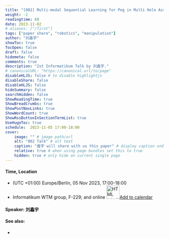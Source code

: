 ```yaml
---
title: "[002] Multi-modal Sequential Learning for Peg in Multi Hole Assembly"
weight: -2
readingtime: 60
date: 2023-11-02
# aliases: ["/first"]
tags: ["paper share", "robotics", "manipulation"]
author: "刘鑫宇"
showToc: true
TocOpen: false
draft: false
hidemeta: false
comments: true
description: "2st Informatikum Talk by 刘鑫宇."
# canonicalURL: "https://canonical.url/to/page"
disableHLJS: false # to disable highlightjs
disableShare: false
disableHLJS: false
hideSummary: false
searchHidden: false
ShowReadingTime: true
ShowBreadCrumbs: true
ShowPostNavLinks: true
ShowWordCount: true
ShowRssButtonInSectionTermList: true
UseHugoToc: true
schedule:  2023-11-05 17:00-18:00
cover:
    image: "" # image path/url
    alt: "002 Talk" # alt text
    caption: "鑫宇 will share with us this paper" # display caption under cover
    relative: true # when using page bundles set this to true
    hidden: true # only hide on current single page
---
```




#### Time, Location

- (UTC +01:00) Europe/Berlin, 05 Nov 2023, 17:00-18:00
- Informatikum WTM group, F-229; and online
<a href="https://calndr.link/event/c84WFTNbiD"><img src="/addtocalendar.png" alt="HTML tutorial" style="width:42px;height:auto;float:center;">Add to calendar</a>


#### Speaker: 刘鑫宇

#### See also:
-
